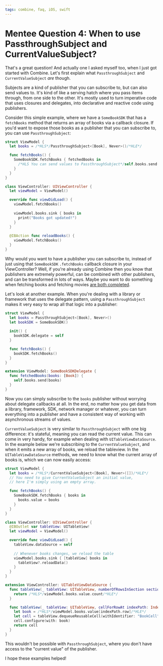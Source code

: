 ```yaml
---
tags: combine, faq, iOS, swift
---
```


# Mentee Question 4: When to use PassthroughSubject and CurrentValueSubject?

That's a great question! And actually one I asked myself too, when I just got started with Combine. Let's first explain what `PassthroughSubject` and `CurrentValueSubject` *are* though.

Subjects are a kind of publisher that you can subscribe to, but can also send values to. It's kind of like a serving hatch where you pass items through, from one side to the other. It's mostly used to turn imperative code that uses closures and delegates, into declarative and reactive code using publishers.

Consider this simple example, where we have a `SomeBookSDK` that has a `fetchBooks` method that returns an array of books via a callback closure. If you'd want to expose those books as a publisher that you can subscribe to, you can use `PassthroughSubject`:

```swift
struct ViewModel {
  let books = /*HLS*/PassthroughSubject<[Book], Never>()/*HLE*/

  func fetchBooks() {
    SomeBookSDK.fetchBooks { fetchedBooks in
      /*HLS You can send values to PassthroughSubject*/self.books.send(fetchedBooks)/*HLE*/
    }
  }
}

class ViewController: UIViewController {
  let viewModel = ViewModel()

  override func viewDidLoad() {
    viewModel.fetchBooks()
  
    viewModel.books.sink { books in
      print("Books got updated!")
    }
  }
  
  @IBAction func reloadBooks() {
    viewModel.fetchBooks()
  }
}
```

Why would you want to have a publisher you can subscribe to, instead of just using that `SomeBookSDK` `.fetchBooks` callback closure in your ViewController? Well, if you're already using Combine then you know that publishers are extremely powerful, can be combined with other publishers, and can be transformed in lots of ways. Maybe you want to do something when fetching books and fetching movies [are both completed](/articles/2021/faq-promise-all-combine/).

Let's look at another example. When you're dealing with a library or framework that uses the delegate pattern, using a `PassthroughSubject` makes it very easy to wrap all that logic into a publisher:

```swift
struct ViewModel {
  let books = PassthroughSubject<[Book], Never>()
  let bookSDK = SomeBookSDK()
  
  init() {
    bookSDK.delegate = self
  }

  func fetchBooks() {
    bookSDK.fetchBooks()
  }
}

extension ViewModel: SomeBookSDKDelegate {
  func fetchedBooks(books: [Book]) {
    self.books.send(books)
  }
}
```

Now you can simply subscribe to the `books` publisher without worrying about delegate callbacks at all. In the end, no matter how you get data from a library, framework, SDK, network manager or whatever, you can turn everything into a publisher and have a consistent way of working with asynchronous streams of values.

`CurrentValueSubject` is very similar to `PassthroughSubject` with one big difference: it's stateful, meaning you can read the current value. This can come in very handy, for example when dealing with `UITableViewDataSource`. In the example below we're subscribing to the `CurrentValueSubject`, and when it emits a new array of books, we reload the tableview. In the `UITableViewDataSource` methods, we need to know what the current array of books is, which we can now easily access:

```swift
struct ViewModel {
  let books = /*HLS*/CurrentValueSubject<[Book], Never>([])/*HLE*/
  // You need to give CurrentValueSubject an initial value,
  // here I'm simply using an empty array. 

  func fetchBooks() {
    SomeBookSDK.fetchBooks { books in
      books.value = books
    }
  }
}

class ViewController: UIViewController {
  @IBOutlet var tableView: UITableView!
  let viewModel = ViewModel()

  override func viewDidLoad() {
    tableView.dataSource = self
    
    // Whenever books changes, we reload the table
    viewModel.books.sink { [tableView] books in
      tableView?.reloadData()
    }
  }
}

extension ViewController: UITableViewDataSource {
  func tableView(_ tableView: UITableView, numberOfRowsInSection section: Int) -> Int {
    return /*HLS*/viewModel.books.value.count/*HLE*/
  }

  func tableView(_ tableView: UITableView, cellForRowAt indexPath: IndexPath) -> UITableViewCell {
    let book = /*HLS*/viewModel.books.value[indexPath.row]/*HLE*/
    let cell = tableView.dequeueReusableCell(withIdentifier: "BookCell") as! BookCell
    cell.configure(with: book)
    return cell
  }
}
```

This wouldn't be possible with `PassthroughSubject`, where you don't have access to the "current value" of the publisher.

I hope these examples helped!
